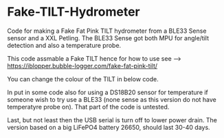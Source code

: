 # Fake-TILT-Hydrometer
Code for making a Fake Fat Pink TILT hydrometer from a BLE33 Sense sensor and a XXL Petling. The BLE33 Sense got both MPU for angle/tilt detection and also a temperature probe.

This code assmable a Fake TILT hence for how to use see --> https://iblopper.bubble-logger.com/fake-fat-pink-tilt/

You can change the colour of the TILT in below code. 

In put in some code also for using a DS18B20 sensor for temperature if someone wish to try use a BLE33 (none sense as this version do not have temperatyre probe on). That part of the code is untested.

Last, but not least then the USB serial is turn off to lower power drain. The version based on a big LiFePO4 battery 26650, should last 30-40 days. 
